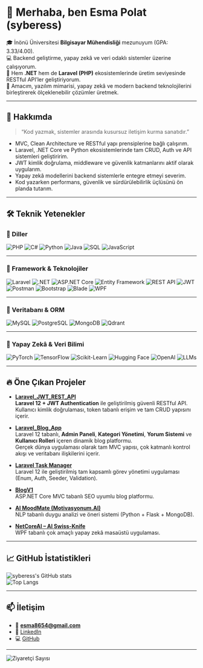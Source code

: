 # 👋 Merhaba, ben Esma Polat (syberess)

🎓 İnönü Üniversitesi **Bilgisayar Mühendisliği** mezunuyum (GPA: 3.33/4.00).  
💻 Backend geliştirme, yapay zekâ ve veri odaklı sistemler üzerine çalışıyorum.  
🚀 Hem **.NET** hem de **Laravel (PHP)** ekosistemlerinde üretim seviyesinde RESTful API’ler geliştiriyorum.  
🌱 Amacım, yazılım mimarisi, yapay zekâ ve modern backend teknolojilerini birleştirerek ölçeklenebilir çözümler üretmek.

---

## 🧠 Hakkımda

> “Kod yazmak, sistemler arasında kusursuz iletişim kurma sanatıdır.”  

- MVC, Clean Architecture ve RESTful yapı prensiplerine bağlı çalışırım.  
- Laravel, .NET Core ve Python ekosistemlerinde tam CRUD, Auth ve API sistemleri geliştiririm.  
- JWT kimlik doğrulama, middleware ve güvenlik katmanlarını aktif olarak uygularım.  
- Yapay zekâ modellerini backend sistemlerle entegre etmeyi severim.  
- Kod yazarken performans, güvenlik ve sürdürülebilirlik üçlüsünü ön planda tutarım.  

---

## 🛠️ Teknik Yetenekler

### 🔹 Diller
![PHP](https://img.shields.io/badge/PHP-777BB4?style=for-the-badge&logo=php&logoColor=white)
![C#](https://img.shields.io/badge/C%23-239120?style=for-the-badge&logo=c-sharp&logoColor=white)
![Python](https://img.shields.io/badge/Python-3776AB?style=for-the-badge&logo=python&logoColor=white)
![Java](https://img.shields.io/badge/Java-007396?style=for-the-badge&logo=openjdk&logoColor=white)
![SQL](https://img.shields.io/badge/SQL-4479A1?style=for-the-badge&logo=database&logoColor=white)
![JavaScript](https://img.shields.io/badge/JavaScript-F7DF1E?style=for-the-badge&logo=javascript&logoColor=black)

---

### 🔹 Framework & Teknolojiler
![Laravel](https://img.shields.io/badge/Laravel-FF2D20?style=for-the-badge&logo=laravel&logoColor=white)
![.NET](https://img.shields.io/badge/.NET-512BD4?style=for-the-badge&logo=dotnet&logoColor=white)
![ASP.NET Core](https://img.shields.io/badge/ASP.NET_Core-512BD4?style=for-the-badge&logo=dotnet&logoColor=white)
![Entity Framework](https://img.shields.io/badge/Entity_Framework-512BD4?style=for-the-badge&logo=dotnet&logoColor=white)
![REST API](https://img.shields.io/badge/REST_API-02569B?style=for-the-badge&logo=api&logoColor=white)
![JWT](https://img.shields.io/badge/JWT_Auth-000000?style=for-the-badge&logo=jsonwebtokens&logoColor=white)
![Postman](https://img.shields.io/badge/Postman-FF6C37?style=for-the-badge&logo=postman&logoColor=white)
![Bootstrap](https://img.shields.io/badge/Bootstrap-7952B3?style=for-the-badge&logo=bootstrap&logoColor=white)
![Blade](https://img.shields.io/badge/Blade_Templates-FF2D20?style=for-the-badge&logo=laravel&logoColor=white)
![WPF](https://img.shields.io/badge/WPF-512BD4?style=for-the-badge&logo=windows&logoColor=white)

---

### 🔹 Veritabanı & ORM
![MySQL](https://img.shields.io/badge/MySQL-4479A1?style=for-the-badge&logo=mysql&logoColor=white)
![PostgreSQL](https://img.shields.io/badge/PostgreSQL-336791?style=for-the-badge&logo=postgresql&logoColor=white)
![MongoDB](https://img.shields.io/badge/MongoDB-47A248?style=for-the-badge&logo=mongodb&logoColor=white)
![Qdrant](https://img.shields.io/badge/Qdrant-FF4B4B?style=for-the-badge&logo=databricks&logoColor=white)

---

### 🔹 Yapay Zekâ & Veri Bilimi
![PyTorch](https://img.shields.io/badge/PyTorch-EE4C2C?style=for-the-badge&logo=pytorch&logoColor=white)
![TensorFlow](https://img.shields.io/badge/TensorFlow-FF6F00?style=for-the-badge&logo=tensorflow&logoColor=white)
![Scikit-Learn](https://img.shields.io/badge/Scikit--Learn-F7931E?style=for-the-badge&logo=scikitlearn&logoColor=white)
![Hugging Face](https://img.shields.io/badge/Hugging_Face-FFD21E?style=for-the-badge&logo=huggingface&logoColor=black)
![OpenAI](https://img.shields.io/badge/OpenAI-412991?style=for-the-badge&logo=openai&logoColor=white)
![LLMs](https://img.shields.io/badge/LLMs-GPT--4,_Embeddings,_RAG-00A67E?style=for-the-badge&logo=openai&logoColor=white)

---

## 🔥 Öne Çıkan Projeler

- [**Laravel_JWT_REST_API**](https://github.com/syberess/Laravel_JWT_REST_API)  
  **Laravel 12 + JWT Authentication** ile geliştirilmiş güvenli RESTful API.  
  Kullanıcı kimlik doğrulaması, token tabanlı erişim ve tam CRUD yapısını içerir.  

- [**Laravel_Blog_App**](https://github.com/syberess/Laravel_Blog_App)  
  Laravel 12 tabanlı, **Admin Paneli**, **Kategori Yönetimi**, **Yorum Sistemi** ve **Kullanıcı Rolleri** içeren dinamik blog platformu.  
  Gerçek dünya uygulaması olarak tam MVC yapısı, çok katmanlı kontrol akışı ve veritabanı ilişkilerini içerir.  

- [**Laravel Task Manager**](https://github.com/syberess/laravel-task-manager)  
  Laravel 12 ile geliştirilmiş tam kapsamlı görev yönetimi uygulaması (Enum, Auth, Seeder, Validation).  

- [**BlogV1**](https://github.com/syberess/BlogV1)  
  ASP.NET Core MVC tabanlı SEO uyumlu blog platformu.  

- [**AI MoodMate (Motivasyonum.AI)**](https://github.com/syberess/MoodMate)  
  NLP tabanlı duygu analizi ve öneri sistemi (Python + Flask + MongoDB).  

- [**NetCoreAI – AI Swiss-Knife**](https://github.com/syberess/NetCoreAI)  
  WPF tabanlı çok amaçlı yapay zekâ masaüstü uygulaması.  

---

## 📈 GitHub İstatistikleri

![syberess's GitHub stats](https://github-readme-stats.vercel.app/api?username=syberess&show_icons=true&theme=radical)  
![Top Langs](https://github-readme-stats.vercel.app/api/top-langs/?username=syberess&layout=compact&theme=radical)

---

## 📫 İletişim

- 📧 **esma8654@gmail.com**  
- 🔗 [LinkedIn](https://www.linkedin.com/in/esma-polat-17a367234/)  
- 💻 [GitHub](https://github.com/syberess)  

---

![Ziyaretçi Sayısı](https://komarev.com/ghpvc/?username=syberess&color=blue)
